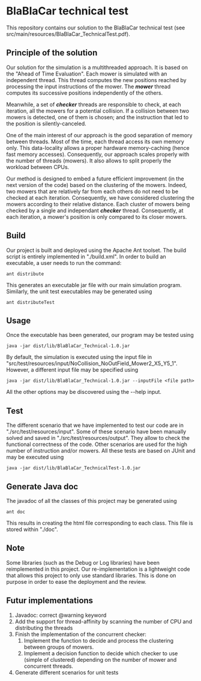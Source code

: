 # BlaBlaCar technical test
This repository contains our solution to the BlaBlaCar technical test (see src/main/resources/BlaBlaCar_TechnicalTest.pdf).

## Principle of the solution
Our solution for the simulation is a multithreaded approach.
It is based on the "Ahead of Time Evaluation".
Each mower is simulated with an independent thread.
This thread computes the new positions reached by processing the input instructions of the mower.
The __*mower*__ thread computes its successive positions independently of the others.

Meanwhile, a set of __*checker*__ threads are responsible to check, at each iteration, all the mowers for a potential collision.
If a collision between two mowers is detected, one of them is chosen; and the instruction that led to the position is silently-canceled.

One of the main interest of our approach is the good separation of memory between threads.
Most of the time, each thread access its own memory only.
This data-locality allows a proper hardware memory-caching (hence fast memory accesses).
Consequently, our approach scales properly with the number of threads (mowers).
It also allows to split properly the workload between CPUs.

Our method is designed to embed a future efficient improvement (in the next version of the code) based on the clustering of the mowers.
Indeed, two mowers that are relatively far from each others do not need to be checked at each iteration.
Consequently, we have considered clustering the mowers according to their relative distance.
Each cluster of mowers being checked by a single and independant __*checker*__ thread.
Consequently, at each iteration, a mower's position is only compared to its closer mowers. 

## Build
Our project is built and deployed using the Apache Ant toolset.
The build script is entirely implemented in "./build.xml".
In order to build an executable, a user needs to run the command:
```
ant distribute
```
This generates an executable jar file with our main simulation program.
Similarly, the unit test executables may be generated using
```
ant distributeTest
```

## Usage
Once the executable has been generated, our program may be tested using
```
java -jar dist/lib/BlaBlaCar_Technical-1.0.jar
```
By default, the simulation is executed using the input file in "src/test/resources/input/NoCollision_NoOutField_Mower2_X5_Y5_1".
However, a different input file may be specified using
```
java -jar dist/lib/BlaBlaCar_Technical-1.0.jar --inputFile <file path>
```
All the other options may be discovered using the --help input.

## Test
The different scenario that we have implemented to test our code are in "./src/test/resources/input".
Some of these scenario have been manually solved and saved in "./src/test/resources/output".
They allow to check the functional correctness of the code.
Other scenarios are used for the high number of instruction and/or mowers.
All these tests are based on JUnit and may be executed using
```
java -jar dist/lib/BlaBlaCar_TechnicalTest-1.0.jar
```


## Generate Java doc
The javadoc of all the classes of this project may be generated using
```
ant doc
```
This results in creating the html file corresponding to each class.
 This file is stored within "./doc".

## Note
Some libraries (such as the Debug or Log libraries) have been reimplemented in this project.
Our re-implementation is a lightweight code that allows this project to only use standard libraries.
This is done on purpose in order to ease the deployment and the review.

## Futur implementations
1. Javadoc: correct @warning keyword
1. Add the support for thread-affinity by scanning the number of CPU and distributing the threads
1. Finish the implementation of the concurrent checker:
   1. Implement the function to decide and process the clustering between groups of mowers.
   1. Implement a decision function to decide which checker to use (simple of clustered) depending on the number of mower and concurrent threads.
1. Generate different scenarios for unit tests